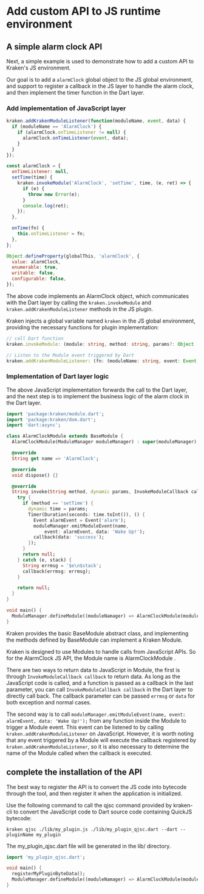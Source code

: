 # Add custom API to JS runtime environment

## A simple alarm clock API

Next, a simple example is used to demonstrate how to add a custom API to Kraken's JS environment.

Our goal is to add a `alarmClock` global object to the JS global environment, and support to register a callback in the JS layer to handle the alarm clock, and then implement the timer function in the Dart layer.

### Add implementation of JavaScript layer

```javascript
kraken.addKrakenModuleListener(function(moduleName, event, data) {
  if (moduleName == 'AlarmClock') {
    if (alarmClock.onTimeListener != null) {
      alarmClock.onTimeListener(event, data);
    }
  }
});

const alarmClock = {
  onTimeListener: null,
  setTime(time) {
    kraken.invokeModule('AlarmClock', 'setTime', time, (e, ret) => {
      if (e) {
        throw new Error(e);
      }
      console.log(ret);
    });
  },

  onTime(fn) {
    this.onTimeListener = fn;
  },
};

Object.defineProperty(globalThis, 'alarmClock', {
  value: alarmClock,
  enumerable: true,
  writable: false,
  configurable: false,
});
```

The above code implements an AlarmClock object, which communicates with the Dart layer by calling the `kraken.invokeModule` and `kraken.addKrakenModuleListener` methods in the JS plugin.

Kraken injects a global variable named `kraken` in the JS global environment, providing the necessary functions for plugin implementation:

```typescript
// call Dart function
kraken.invokeModule: (module: string, method: string, params?: Object | null, fn?: (err: Error, data: any) => void) => string;

// Listen to the Module event triggered by Dart
kraken.addKrakenModuleListener: (fn: (moduleName: string, event: Event, extra: string) => void) => void;
```

### Implementation of Dart layer logic

The above JavaScript implementation forwards the call to the Dart layer, and the next step is to implement the business logic of the alarm clock in the Dart layer.

```dart
import 'package:kraken/module.dart';
import 'package:kraken/dom.dart';
import 'dart:async';

class AlarmClockModule extends BaseModule {
  AlarmClockModule(ModuleManager moduleManager) : super(moduleManager);

  @override
  String get name => 'AlarmClock';

  @override
  void dispose() {}

  @override
  String invoke(String method, dynamic params, InvokeModuleCallback callback) {
    try {
      if (method == 'setTime') {
        dynamic time = params;
        Timer(Duration(seconds: time.toInt()), () {
          Event alarmEvent = Event('alarm');
          moduleManager.emitModuleEvent(name,
              event: alarmEvent, data: 'Wake Up!');
          callback(data: 'success');
        });
      }
      return null;
    } catch (e, stack) {
      String errmsg = '$e\n$stack';
      callback(errmsg: errmsg);
    }

    return null;
  }
}

void main() {
  ModuleManager.defineModule((moduleNamager) => AlarmClockModule(moduleNamager));
}
```

Kraken provides the basic BaseModule abstract class, and implementing the methods defined by BaseModule can implement a Kraken Module.

Kraken is designed to use Modules to handle calls from JavaScript APIs. So for the AlarmClock JS API, the Module name is AlarmClockModule .

There are two ways to return data to JavaScript in Module, the first is through `InvokeModuleCallback callback` to return data. As long as the JavaScript code is called, and a function is passed as a callback in the last parameter, you can call `InvokeModuleCallback callback` in the Dart layer to directly call back. The callback parameter can be passed `errmsg` or `data` for both exception and normal cases.

The second way is to call `moduleManager.emitModuleEvent(name, event: alarmEvent, data: 'Wake Up!');` from any function inside the Module to trigger a Module event. This event can be listened to by calling `kraken.addKrakenModuleListener` on JavaScript. However, it is worth noting that any event triggered by a Module will execute the callback registered by `kraken.addKrakenModuleListener`, so it is also necessary to determine the name of the Module called when the callback is executed.

## complete the installation of the API

The best way to register the API is to convert the JS code into bytecode through the tool, and then register it when the application is initialized.

Use the following command to call the qjsc command provided by kraken-cli to convert the JavaScript code to Dart source code containing QuickJS bytecode:

```
kraken qjsc ./lib/my_plugin.js ./lib/my_plugin_qjsc.dart --dart --pluginName my_plugin
```

The my_plugin_qjsc.dart file will be generated in the lib/ directory.

```dart
import 'my_plugin_qjsc.dart';

void main() {
  registerMyPluginByteData();
  ModuleManager.defineModule((moduleNamager) => AlarmClockModule(moduleNamager));
}

```
